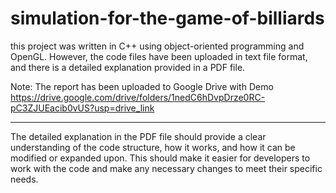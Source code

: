 # simulation-for-the-game-of-billiards

this project was written in C++ using object-oriented programming and OpenGL. However, the code files have been uploaded in text file format, and there is a detailed explanation provided in a PDF file.

Note: The report has been uploaded to Google Drive with Demo
https://drive.google.com/drive/folders/1nedC6hDvpDrze0RC-pC3ZJUEacib0vUS?usp=drive_link
****

The detailed explanation in the PDF file should provide a clear understanding of the code structure, how it works, and how it can be modified or expanded upon. This should make it easier for developers to work with the code and make any necessary changes to meet their specific needs.
